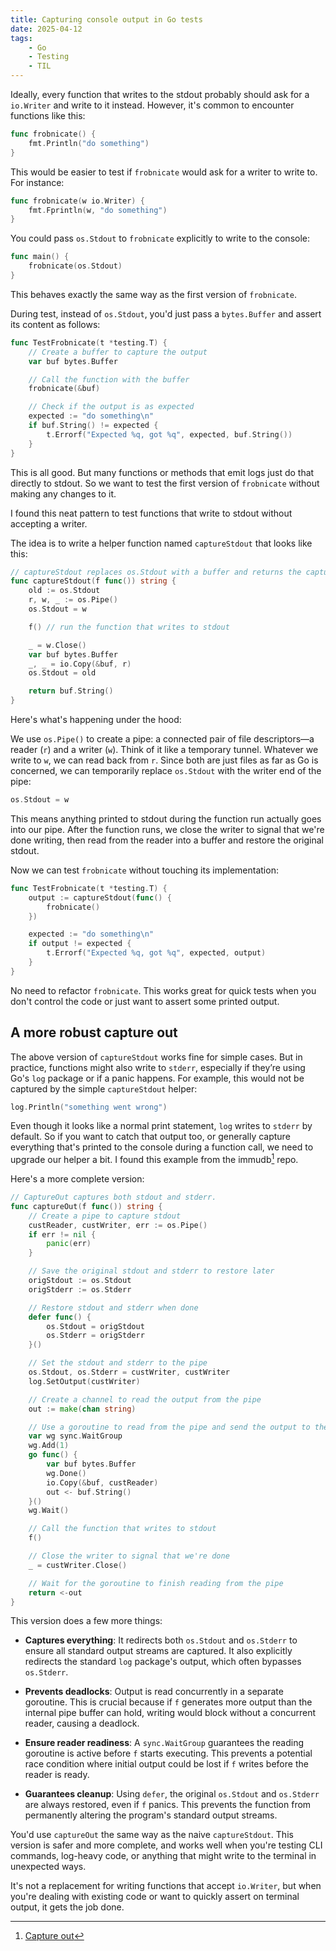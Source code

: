 ```yaml
---
title: Capturing console output in Go tests
date: 2025-04-12
tags:
    - Go
    - Testing
    - TIL
---
```


Ideally, every function that writes to the stdout probably should ask for a `io.Writer` and
write to it instead. However, it's common to encounter functions like this:

```go
func frobnicate() {
    fmt.Println("do something")
}
```

This would be easier to test if `frobnicate` would ask for a writer to write to. For
instance:

```go
func frobnicate(w io.Writer) {
    fmt.Fprintln(w, "do something")
}
```

You could pass `os.Stdout` to `frobnicate` explicitly to write to the console:

```go
func main() {
    frobnicate(os.Stdout)
}
```

This behaves exactly the same way as the first version of `frobnicate`.

During test, instead of `os.Stdout`, you'd just pass a `bytes.Buffer` and assert its content
as follows:

```go
func TestFrobnicate(t *testing.T) {
    // Create a buffer to capture the output
    var buf bytes.Buffer

    // Call the function with the buffer
    frobnicate(&buf)

    // Check if the output is as expected
    expected := "do something\n"
    if buf.String() != expected {
        t.Errorf("Expected %q, got %q", expected, buf.String())
    }
}
```

This is all good. But many functions or methods that emit logs just do that directly to
stdout. So we want to test the first version of `frobnicate` without making any changes to
it.

I found this neat pattern to test functions that write to stdout without accepting a writer.

The idea is to write a helper function named `captureStdout` that looks like this:

```go
// captureStdout replaces os.Stdout with a buffer and returns the captured output.
func captureStdout(f func()) string {
    old := os.Stdout
    r, w, _ := os.Pipe()
    os.Stdout = w

    f() // run the function that writes to stdout

    _ = w.Close()
    var buf bytes.Buffer
    _, _ = io.Copy(&buf, r)
    os.Stdout = old

    return buf.String()
}
```

Here's what's happening under the hood:

We use `os.Pipe()` to create a pipe: a connected pair of file descriptors—a reader (`r`) and
a writer (`w`). Think of it like a temporary tunnel. Whatever we write to `w`, we can read
back from `r`. Since both are just files as far as Go is concerned, we can temporarily
replace `os.Stdout` with the writer end of the pipe:

```go
os.Stdout = w
```

This means anything printed to stdout during the function run actually goes into our pipe.
After the function runs, we close the writer to signal that we're done writing, then read
from the reader into a buffer and restore the original stdout.

Now we can test `frobnicate` without touching its implementation:

```go
func TestFrobnicate(t *testing.T) {
    output := captureStdout(func() {
        frobnicate()
    })

    expected := "do something\n"
    if output != expected {
        t.Errorf("Expected %q, got %q", expected, output)
    }
}
```

No need to refactor `frobnicate`. This works great for quick tests when you don't control
the code or just want to assert some printed output.

## A more robust capture out

The above version of `captureStdout` works fine for simple cases. But in practice, functions
might also write to `stderr`, especially if they’re using Go's `log` package or if a panic
happens. For example, this would not be captured by the simple `captureStdout` helper:

```go
log.Println("something went wrong")
```

Even though it looks like a normal print statement, `log` writes to `stderr` by default. So
if you want to catch that output too, or generally capture everything that's printed to the
console during a function call, we need to upgrade our helper a bit. I found this example
from the immudb[^1] repo.

Here's a more complete version:

```go
// CaptureOut captures both stdout and stderr.
func captureOut(f func()) string {
    // Create a pipe to capture stdout
    custReader, custWriter, err := os.Pipe()
    if err != nil {
        panic(err)
    }

    // Save the original stdout and stderr to restore later
    origStdout := os.Stdout
    origStderr := os.Stderr

    // Restore stdout and stderr when done
    defer func() {
        os.Stdout = origStdout
        os.Stderr = origStderr
    }()

    // Set the stdout and stderr to the pipe
    os.Stdout, os.Stderr = custWriter, custWriter
    log.SetOutput(custWriter)

    // Create a channel to read the output from the pipe
    out := make(chan string)

    // Use a goroutine to read from the pipe and send the output to the channel
    var wg sync.WaitGroup
    wg.Add(1)
    go func() {
        var buf bytes.Buffer
        wg.Done()
        io.Copy(&buf, custReader)
        out <- buf.String()
    }()
    wg.Wait()

    // Call the function that writes to stdout
    f()

    // Close the writer to signal that we're done
    _ = custWriter.Close()

    // Wait for the goroutine to finish reading from the pipe
    return <-out
}
```

This version does a few more things:

- **Captures everything**: It redirects both `os.Stdout` and `os.Stderr` to ensure all
  standard output streams are captured. It also explicitly redirects the standard `log`
  package's output, which often bypasses `os.Stderr`.

- **Prevents deadlocks**: Output is read concurrently in a separate goroutine. This is
  crucial because if `f` generates more output than the internal pipe buffer can hold,
  writing would block without a concurrent reader, causing a deadlock.

- **Ensure reader readiness**: A `sync.WaitGroup` guarantees the reading goroutine is active
  before `f` starts executing. This prevents a potential race condition where initial output
  could be lost if `f` writes before the reader is ready.

- **Guarantees cleanup**: Using `defer`, the original `os.Stdout` and `os.Stderr` are always
  restored, even if `f` panics. This prevents the function from permanently altering the
  program's standard output streams.

You'd use `captureOut` the same way as the naive `captureStdout`. This version is safer and
more complete, and works well when you're testing CLI commands, log-heavy code, or anything
that might write to the terminal in unexpected ways.

It's not a replacement for writing functions that accept `io.Writer`, but when you're
dealing with existing code or want to quickly assert on terminal output, it gets the job
done.

[^1]:
    [Capture out](https://github.com/codenotary/immudb/blob/cf9a5d8b9b4d3784c6b9fa8c874902bf1318a6e8/cmd/immuclient/immuclienttest/helper.go#L143)
